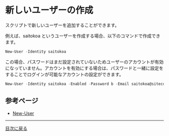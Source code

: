 # 新しいユーザーの作成

スクリプトで新しいユーザーを追加することができます。

例えば、saitokoa というユーザーを作成する場合、以下のコマンドで作成できます。

```PowerShell
New-User -Identity saitokoa
```
この場合、パスワードはまだ設定されていないためユーザーのアカウントが有効になっていません。アカウントを有効にする場合は、パスワードと一緒に設定をすることでログインが可能なアカウントの設定ができます。

```PowerShell
New-User -Identity saitokoa -Enabled -Password b -Email saitokoa@sitecore.demo -FullName "Saito Koa"
```

## 参考ページ
* [New-User](https://doc.sitecorepowershell.com/appendix/security/new-user)

---
[目次に戻る](../)